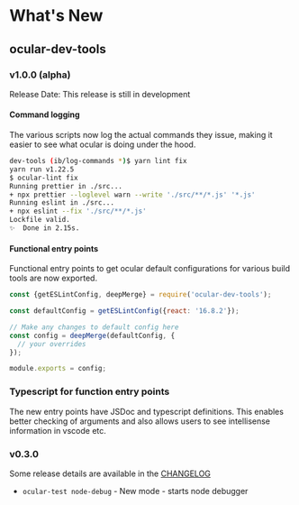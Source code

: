 # What's New

## ocular-dev-tools

### v1.0.0 (alpha)

Release Date: This release is still in development

#### Command logging

The various scripts now log the actual commands they issue, making it easier
to see what ocular is doing under the hood.

```sh
dev-tools (ib/log-commands *)$ yarn lint fix
yarn run v1.22.5
$ ocular-lint fix
Running prettier in ./src...
+ npx prettier --loglevel warn --write './src/**/*.js' '*.js'
Running eslint in ./src...
+ npx eslint --fix './src/**/*.js'
Lockfile valid.
✨  Done in 2.15s.
```

#### **Functional entry points**

Functional entry points to get ocular default configurations for various build tools are now exported.

```js
const {getESLintConfig, deepMerge} = require('ocular-dev-tools');

const defaultConfig = getESLintConfig({react: '16.8.2'});

// Make any changes to default config here
const config = deepMerge(defaultConfig, {
  // your overrides
});

module.exports = config;
```

### **Typescript for function entry points**

The new entry points have JSDoc and typescript definitions. This enables
better checking of arguments and also allows users to see intellisense
information in vscode etc.


### v0.3.0

Some release details are available in the [CHANGELOG](https://github.com/uber-web/ocular/blob/master/modules/dev-tools/CHANGELOG.md)

- `ocular-test node-debug` - New mode - starts node debugger
